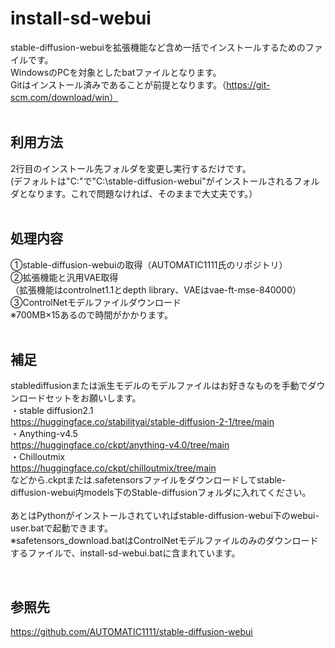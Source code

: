 # install-sd-webui
 stable-diffusion-webuiを拡張機能など含め一括でインストールするためのファイルです。<br>
WindowsのPCを対象としたbatファイルとなります。<br>
Gitはインストール済みであることが前提となります。（https://git-scm.com/download/win）
<br><br>

## 利用方法

2行目のインストール先フォルダを変更し実行するだけです。<br>
(デフォルトは"C:\"で"C:\stable-diffusion-webui"がインストールされるフォルダとなります。これで問題なければ、そのままで大丈夫です。）
<br><br>

## 処理内容
①stable-diffusion-webuiの取得（AUTOMATIC1111氏のリポジトリ）
<br>
②拡張機能と汎用VAE取得<br>
（拡張機能はcontrolnet1.1とdepth library、VAEはvae-ft-mse-840000）
<br>
③ControlNetモデルファイルダウンロード
<br>※700MB×15あるので時間がかかります。
<br><br>

## 補足
stablediffusionまたは派生モデルのモデルファイルはお好きなものを手動でダウンロードセットをお願いします。<br>
・stable diffusion2.1<br>
https://huggingface.co/stabilityai/stable-diffusion-2-1/tree/main
<br>
・Anything-v4.5<br>
https://huggingface.co/ckpt/anything-v4.0/tree/main
<br>
・Chilloutmix<br>
https://huggingface.co/ckpt/chilloutmix/tree/main
<br>などから.ckptまたは.safetensorsファイルをダウンロードしてstable-diffusion-webui内models下のStable-diffusionフォルダに入れてください。
<br><br>
あとはPythonがインストールされていればstable-diffusion-webui下のwebui-user.batで起動できます。
<br>
※safetensors_download.batはControlNetモデルファイルのみのダウンロードするファイルで、install-sd-webui.batに含まれています。

<br>

## 参照先
https://github.com/AUTOMATIC1111/stable-diffusion-webui